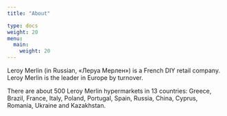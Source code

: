 ```yaml
---
title: "About"

type: docs
weight: 20
menu:
  main:
    weight: 20
---
```


Leroy Merlin (in Russian, «Леруа Мерлен») is a French DIY retail company. Leroy Merlin is the leader in Europe by turnover.

There are about 500 Leroy Merlin hypermarkets in 13 countries: Greece, Brazil, France, Italy, Poland, Portugal, Spain, Russia, China, Cyprus, Romania, Ukraine and Kazakhstan.
